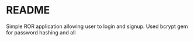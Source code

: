 # README

Simple ROR application allowing user to login and signup. Used bcrypt gem for password hashing and all

